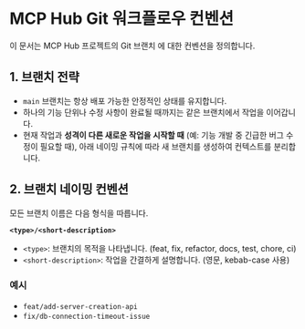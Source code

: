 # MCP Hub Git 워크플로우 컨벤션

이 문서는 MCP Hub 프로젝트의 Git 브랜치 에 대한 컨벤션을 정의합니다.

## 1. 브랜치 전략

- `main` 브랜치는 항상 배포 가능한 안정적인 상태를 유지합니다.
- 하나의 기능 단위나 수정 사항이 완료될 때까지는 같은 브랜치에서 작업을 이어갑니다.
- 현재 작업과 **성격이 다른 새로운 작업을 시작할 때** (예: 기능 개발 중 긴급한 버그 수정이 필요할 때), 아래 네이밍 규칙에 따라 새 브랜치를 생성하여 컨텍스트를 분리합니다.

## 2. 브랜치 네이밍 컨벤션

모든 브랜치 이름은 다음 형식을 따릅니다.

**`<type>/<short-description>`**

- `<type>`: 브랜치의 목적을 나타냅니다. (feat, fix, refactor, docs, test, chore, ci)
- `<short-description>`: 작업을 간결하게 설명합니다. (영문, kebab-case 사용)

### 예시

- `feat/add-server-creation-api`
- `fix/db-connection-timeout-issue`
